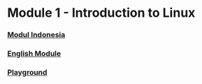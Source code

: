 # Module 1 - Introduction to Linux

### [Modul Indonesia](README-ID.md)

### [English Module](README-EN.md)

### [Playground](playground/)
